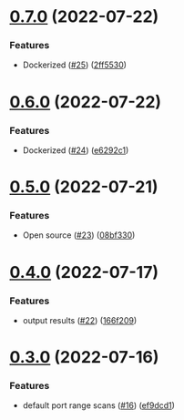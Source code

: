 # [0.7.0](https://github.com/thecyberworld/port-scanner/compare/v0.6.0...v0.7.0) (2022-07-22)


### Features

* Dockerized ([#25](https://github.com/thecyberworld/port-scanner/issues/25)) ([2ff5530](https://github.com/thecyberworld/port-scanner/commit/2ff553075eb7289472b201df7371f1d158a1a9b0))



# [0.6.0](https://github.com/thecyberworld/port-scanner/compare/v0.5.0...v0.6.0) (2022-07-22)


### Features

* Dockerized ([#24](https://github.com/thecyberworld/port-scanner/issues/24)) ([e6292c1](https://github.com/thecyberworld/port-scanner/commit/e6292c1caa42b3e73ce26716048ec5096031e411))



# [0.5.0](https://github.com/thecyberworld/port-scanner/compare/v0.4.0...v0.5.0) (2022-07-21)


### Features

* Open source ([#23](https://github.com/thecyberworld/port-scanner/issues/23)) ([08bf330](https://github.com/thecyberworld/port-scanner/commit/08bf3303eff2ab74b4bc95f3f27db22c72210402))



# [0.4.0](https://github.com/thecyberworld/port-scanner/compare/v0.3.0...v0.4.0) (2022-07-17)


### Features

* output results ([#22](https://github.com/thecyberworld/port-scanner/issues/22)) ([166f209](https://github.com/thecyberworld/port-scanner/commit/166f209acfd393a9bf8bb3ff7bafe2e4b732678f))



# [0.3.0](https://github.com/thecyberworld/port-scanner/compare/v0.2.0...v0.3.0) (2022-07-16)


### Features

* default port range scans ([#16](https://github.com/thecyberworld/port-scanner/issues/16)) ([ef9dcd1](https://github.com/thecyberworld/port-scanner/commit/ef9dcd1f7ceb4ff43e92d7f171eed57060369814))



